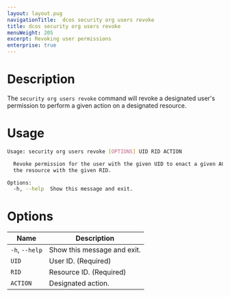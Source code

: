 ```yaml
---
layout: layout.pug
navigationTitle:  dcos security org users revoke
title: dcos security org users revoke
menuWeight: 205
excerpt: Revoking user permissions
enterprise: true
---
```


# Description

The `security org users revoke` command will revoke a designated user's permission to perform a given action on a designated resource.


# Usage

```bash
Usage: security org users revoke [OPTIONS] UID RID ACTION

  Revoke permission for the user with the given UID to enact a given ACTION on
  the resource with the given RID.

Options:
  -h, --help  Show this message and exit.
```

# Options
 
| Name |  Description |
|---------|-------------|
|  `-h`, `--help` |  Show this message and exit.|
| `UID` | User ID. (Required)|
| `RID` | Resource ID. (Required) |
| `ACTION` | Designated action.|
